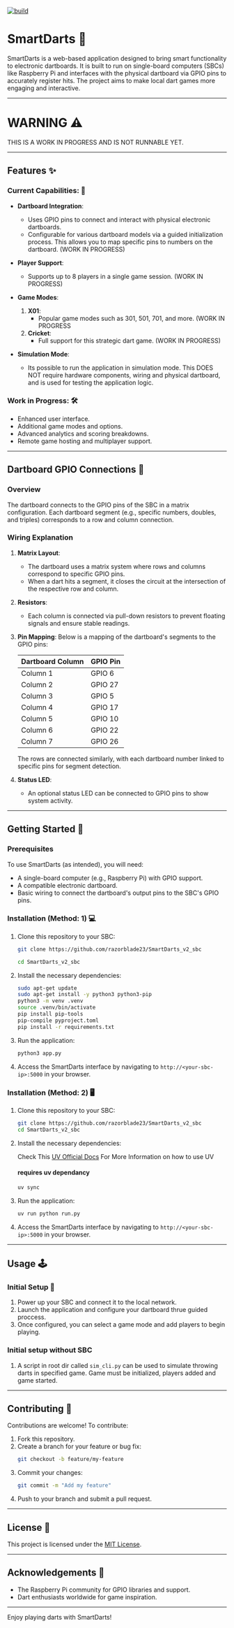 [![build](https://github.com/razorblade23/SmartDarts_v2_sbc/actions/workflows/python-app.yml/badge.svg?branch=master&event=push)](https://github.com/razorblade23/SmartDarts_v2_sbc/actions/workflows/python-app.yml)


# SmartDarts 🎯

SmartDarts is a web-based application designed to bring smart functionality to electronic dartboards. It is built to run on single-board computers (SBCs) like Raspberry Pi and interfaces with the physical dartboard via GPIO pins to accurately register hits. The project aims to make local dart games more engaging and interactive.

---

# WARNING ⚠️
THIS IS A WORK IN PROGRESS AND IS NOT RUNNABLE YET.

---

## Features ✨

### Current Capabilities: 🚀
- **Dartboard Integration**:
  - Uses GPIO pins to connect and interact with physical electronic dartboards.
  - Configurable for various dartboard models via a guided initialization process. This allows you to map specific pins to numbers on the dartboard. (WORK IN PROGRESS)

- **Player Support**:
  - Supports up to 8 players in a single game session. (WORK IN PROGRESS)

- **Game Modes**:
  1. **X01**: 
     - Popular game modes such as 301, 501, 701, and more. (WORK IN PROGRESS
  2. **Cricket**:
     - Full support for this strategic dart game. (WORK IN PROGRESS)

- **Simulation Mode**:
  - Its possible to run the application in simulation mode. This DOES NOT require hardware components, wiring and physical dartboard, and is used for testing the application logic.

### Work in Progress: 🛠️
- Enhanced user interface.
- Additional game modes and options.
- Advanced analytics and scoring breakdowns.
- Remote game hosting and multiplayer support.

---

## Dartboard GPIO Connections 🔌

### Overview
The dartboard connects to the GPIO pins of the SBC in a matrix configuration. Each dartboard segment (e.g., specific numbers, doubles, and triples) corresponds to a row and column connection. 

### Wiring Explanation
1. **Matrix Layout**:
   - The dartboard uses a matrix system where rows and columns correspond to specific GPIO pins.
   - When a dart hits a segment, it closes the circuit at the intersection of the respective row and column.

2. **Resistors**:
   - Each column is connected via pull-down resistors to prevent floating signals and ensure stable readings.

3. **Pin Mapping**:
   Below is a mapping of the dartboard's segments to the GPIO pins:

   | Dartboard Column | GPIO Pin |
   |-------------------|----------|
   | Column 1          | GPIO 6   |
   | Column 2          | GPIO 27  |
   | Column 3          | GPIO 5   |
   | Column 4          | GPIO 17  |
   | Column 5          | GPIO 10  |
   | Column 6          | GPIO 22  |
   | Column 7          | GPIO 26  |

   The rows are connected similarly, with each dartboard number linked to specific pins for segment detection.

4. **Status LED**:
   - An optional status LED can be connected to GPIO pins to show system activity.

---

## Getting Started 🏁

### Prerequisites
To use SmartDarts (as intended), you will need:
- A single-board computer (e.g., Raspberry Pi) with GPIO support.
- A compatible electronic dartboard.
- Basic wiring to connect the dartboard's output pins to the SBC's GPIO pins.




### Installation (Method: 1) 💻
1. Clone this repository to your SBC:
   ```bash
   git clone https://github.com/razorblade23/SmartDarts_v2_sbc
   
   cd SmartDarts_v2_sbc

   ```
2. Install the necessary dependencies:
   ```bash
   sudo apt-get update
   sudo apt-get install -y python3 python3-pip
   python3 -m venv .venv
   source .venv/bin/activate
   pip install pip-tools
   pip-compile pyproject.toml
   pip install -r requirements.txt

   ```
3. Run the application:
   ```bash
   python3 app.py
   ```
4. Access the SmartDarts interface by navigating to `http://<your-sbc-ip>:5000` in your browser.





### Installation (Method: 2) 🖥️
1. Clone this repository to your SBC:
   ```bash
   git clone https://github.com/razorblade23/SmartDarts_v2_sbc
   cd SmartDarts_v2_sbc
   ```
2. Install the necessary dependencies:

   Check This [UV Official Docs](https://docs.astral.sh/uv/) For More Information on how to use UV
   #### requires uv dependancy
   ```bash
   uv sync
   ```
3. Run the application:
   ```bash
   uv run python run.py
   ```
4. Access the SmartDarts interface by navigating to `http://<your-sbc-ip>:5000` in your browser.

---





## Usage 🕹️

### Initial Setup 🔧
1. Power up your SBC and connect it to the local network.
2. Launch the application and configure your dartboard thrue guided proccess.
3. Once configured, you can select a game mode and add players to begin playing.

### Initial setup without SBC
1. A script in root dir called `sim_cli.py` can be used to simulate throwing darts in specified game. Game must be initialized, players added and game started.

---

## Contributing 🤝
Contributions are welcome! To contribute:
1. Fork this repository.
2. Create a branch for your feature or bug fix:
   ```bash
   git checkout -b feature/my-feature
   ```
3. Commit your changes:
   ```bash
   git commit -m "Add my feature"
   ```
4. Push to your branch and submit a pull request.

---

## License 📜
This project is licensed under the [MIT License](LICENSE).

---

## Acknowledgements 🙏
- The Raspberry Pi community for GPIO libraries and support.
- Dart enthusiasts worldwide for game inspiration.

---

Enjoy playing darts with SmartDarts!
